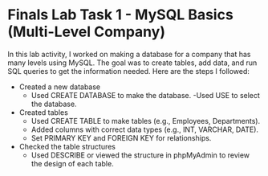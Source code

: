 # Finals Lab Task 1 - MySQL Basics (Multi-Level Company)
In this lab activity, I worked on making a database for a company that has many levels using MySQL. The goal was to create tables, add data, and run SQL queries to get the information needed. Here are the steps I followed:

- Created a new database
  - Used CREATE DATABASE to make the database.
  -Used USE to select the database.
- Created tables
  - Used CREATE TABLE to make tables (e.g., Employees, Departments).
  - Added columns with correct data types (e.g., INT, VARCHAR, DATE).
  - Set PRIMARY KEY and FOREIGN KEY for relationships.
- Checked the table structures
  - Used DESCRIBE or viewed the structure in phpMyAdmin to review the design of each table.


